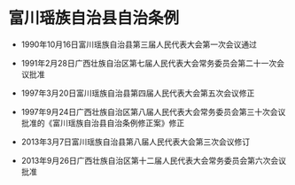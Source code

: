 # 富川瑶族自治县自治条例

- 1990年10月16日富川瑶族自治县第三届人民代表大会第一次会议通过

- 1991年2月28日广西壮族自治区第七届人民代表大会常务委员会第二十一次会议批准

- 1997年3月20日富川瑶族自治县第四届人民代表大会第五次会议修正

- 1997年9月24日广西壮族自治区第八届人民代表大会常务委员会第三十次会议批准的《富川瑶族自治县自治条例修正案》修正

- 2013年3月7日富川瑶族自治县第八届人民代表大会第三次会议修订

- 2013年9月26日广西壮族自治区第十二届人民代表大会常务委员会第六次会议批准

<!-- INFO END -->
